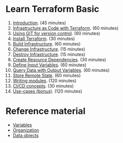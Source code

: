 # Learn Terraform Basic

1. [Introduction](1-introduction.md). (45 minutes)
2. [Infrastructure as Code with Terraform](2-infrastructure-as-code-with-terraform.md). (60 minutes)
3. [Using GIT for version control](3-using-git-for-version-control.md). (60 minutes)
4. [Install Terraform](4-install-terraform.md). (30 minutes)
5. [Build Infrastructure](5-build-infrastructure.md). (60 minutes)
6. [Change Infrastructure](6-change-infrastructure.md). (15 minutes)
7. [Destroy Infrastructure](7-destroy-infrastructure.md). (15 minutes)
8. [Create Resource Dependencies](8-create-resource-dependencies.md). (30 minutes)
9. [Define Input Variables](9-define-input-variables.md). (60 minutes)
10. [Query Data with Output Variables](10-query-data-with-output-variables.md). (60 minutes) 
11. [Store Remote State](11-store-remote-state.md). (60 minutes) 
12. [Writing modules](12-writing-modules.md). (120 minutes) 
13. [CI/CD concepts](13-ci-cd-concepts.md). (30 minutes)
14. [Use-cases (bonus)](14-use-cases.md). (120 minutes)

# Reference material

- [Variables](extra-variables.md)
- [Organization](extra-organization.md)
- [Data objects](extra-data.md)
